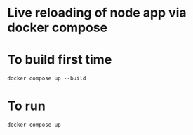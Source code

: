 # Live reloading of node app via docker compose

# To build first time
```
docker compose up --build
```

# To run
```
docker compose up
```
